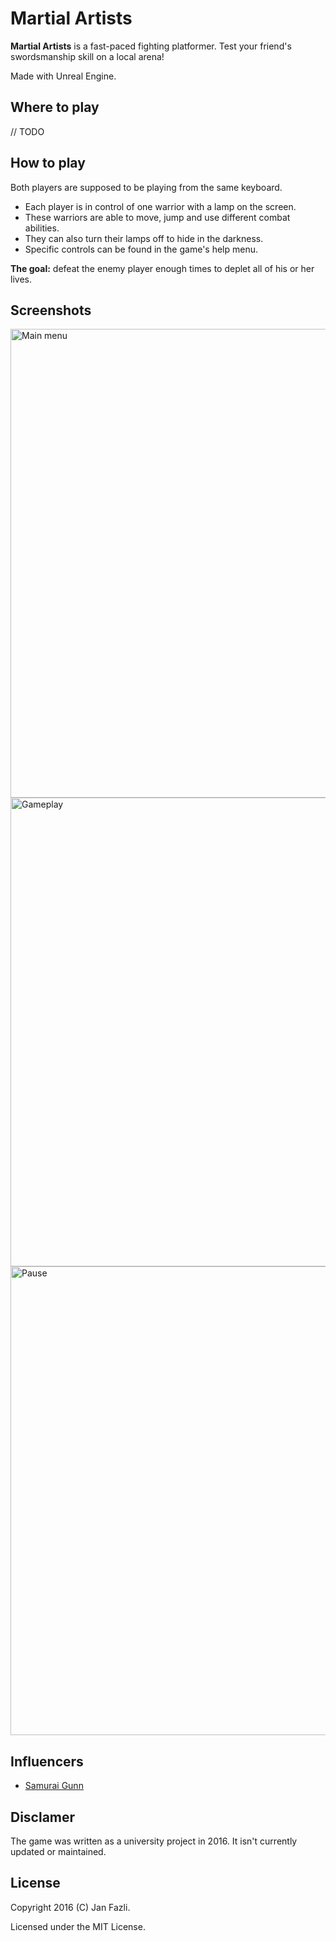 # Martial Artists

**Martial Artists** is a fast-paced fighting platformer. Test your friend's swordsmanship skill on a local arena!

Made with Unreal Engine.

## Where to play

// TODO

## How to play

Both players are supposed to be playing from the same keyboard. 

* Each player is in control of one warrior with a lamp on the screen. 
* These warriors are able to move, jump and use different combat abilities. 
* They can also turn their lamps off to hide in the darkness.
* Specific controls can be found in the game's help menu.

**The goal:** defeat the enemy player enough times to deplet all of his or her lives.

## Screenshots

<img src="Screenshots/MainMenu.png" alt="Main menu" width="750"/>
<img src="Screenshots/Gameplay.png" alt="Gameplay" width="750"/>
<img src="Screenshots/Pause.png" alt="Pause" width="750"/>

## Influencers

* [Samurai Gunn](https://store.steampowered.com/app/239090/Samurai_Gunn/)

## Disclamer

The game was written as a university project in 2016. It isn't currently updated or maintained.

## License

Copyright 2016 (C) Jan Fazli.

Licensed under the MIT License.
